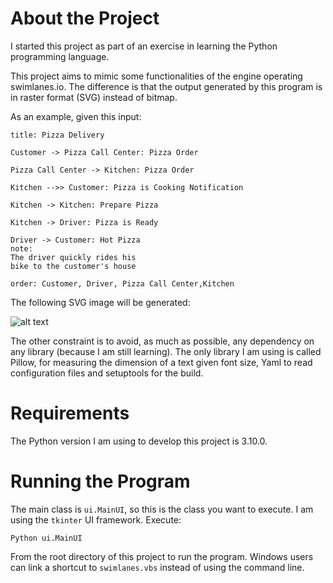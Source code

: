 # About the Project
I started this project as part of an exercise in learning the Python programming language.

This project aims to mimic some functionalities of the engine operating swimlanes.io. The difference is that the output generated by this program is in raster format (SVG) instead of bitmap.

As an example, given this input:
```
title: Pizza Delivery

Customer -> Pizza Call Center: Pizza Order

Pizza Call Center -> Kitchen: Pizza Order

Kitchen -->> Customer: Pizza is Cooking Notification

Kitchen -> Kitchen: Prepare Pizza

Kitchen -> Driver: Pizza is Ready

Driver -> Customer: Hot Pizza
note:
The driver quickly rides his
bike to the customer's house

order: Customer, Driver, Pizza Call Center,Kitchen
```

The following SVG image will be generated:

![alt text](https://github.com/georges-stephan/swimlanes/tree/master/doc/pizza_example.svg?raw=true)

The other constraint is to avoid, as much as possible, any dependency on any library (because I am still learning). The only library I am using is called Pillow, for measuring the dimension of a text given font size, Yaml to read configuration files and setuptools for the build.

# Requirements
The Python version I am using to develop this project is 3.10.0.

# Running the Program
The main class is `ui.MainUI`, so this is the class you want to execute. I am using the `tkinter` UI framework. Execute:
```
Python ui.MainUI
```
From the root directory of this project to run the program. Windows users can link a shortcut to `swimlanes.vbs` instead
of using the command line.
